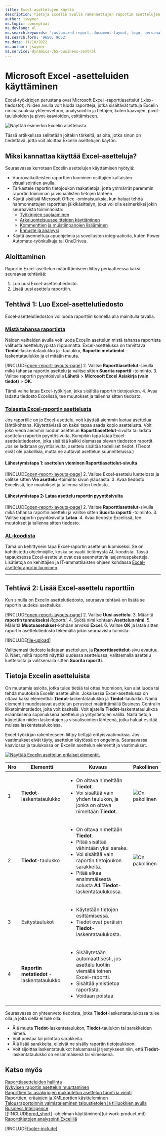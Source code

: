 ```yaml
---
title: Excel-asettelujen käyttö
description: Tietoja Excelin avulla rakennettujen raportin asettelujen luomisesta ja muokkaamisesta.
author: jswymer
ms.topic: conceptual
ms.devlang: al
ms.search.keywords: 'customized report, document layout, logo, personalize'
ms.search.form: '9650, 9652'
ms.date: 11/10/2022
ms.author: jswymer
ms.service: dynamics-365-business-central
---
```

# <a name="working-with-microsoft-excel-layouts"></a>Microsoft Excel -asetteluiden käyttäminen

Excel-työkirjojen perustana ovat Microsoft Excel -raporttiasettelut (.xlsx-tiedostot). Niiden avulla voit luoda raportteja, jotka sisältävät tuttuja Excelin ominaisuuksia yhteenvetoon, analysointiin ja tietojen, kuten kaavojen, pivot-taulukoiden ja pivot-kaavioiden, esittämiseen.

![Näyttää esimerkin Excelin asettelusta.](media/excel-layout-2.png)

Tässä artikkelissa selitetään joitakin tärkeitä, asioita, jotka sinun on tiedettävä, jotta voit aloittaa Excelin asettelujen käytön.

## <a name="why-use-excel-layouts"></a>Miksi kannattaa käyttää Excel-asetteluja?

Seuraavassa kerrotaan Excelin asettelujen käyttämisen hyötyjä:

- Vuorovaikutteisten raporttien luominen osittajien kaltaisten visualisointien avulla.
- Tarkastele raportin tietojoukon raakatietoja, jotta ymmärrät paremmin raportin toiminnan ja visuaalisten tietojen lähteen.
- Käytä sisäisiä Microsoft Office -ominaisuuksia, kun haluat tehdä hahmonnettujen raporttien jälkikäsittelyn, joka voi olla esimerkiksi jokin seuraavista toiminnoista:
  - [Työkirjojen suojaaminen](https://support.microsoft.com/office/protect-a-worksheet-3179efdb-1285-4d49-a9c3-f4ca36276de6)
  - [Arkaluonteisuusselitteiden käyttäminen](https://support.microsoft.com/office/apply-sensitivity-labels-to-your-files-and-email-in-office-2f96e7cd-d5a4-403b-8bd7-4cc636bae0f9)
  - [Kommenttien ja muistiinpanojen lisääminen](https://support.microsoft.com/office/insert-comments-and-notes-in-excel-65f504d8-160b-4a05-ac30-46fbd5227a52)
  - [Ennuste ja analyysi](https://support.microsoft.com/office/introduction-to-what-if-analysis-22bffa5f-e891-4acc-bf7a-e4645c446fb4)
- Käytä asennettuja apuohjelmia ja sovellusten integraatioita, kuten Power Automate-työnkulkuja tai OneDrivea.

## <a name="get-started"></a>Aloittaminen

Raportin Excel-asettelun määrittämiseen liittyy periaatteessa kaksi seuraavaa tehtävää:

1. Luo uusi Excel-asettelutiedosto.
2. Lisää uusi asettelu raporttiin.

## <a name="task-1-create-the-excel-layout-file"></a>Tehtävä 1: Luo Excel-asettelutiedosto

Excel-asettelutiedoston voi luoda raporttiin kolmella alla mainitulla tavalla.

### [Mistä tahansa raportista](#tab/any-report)

Näiden vaiheiden avulla voit luoda Excelin asettelun mistä tahansa raportista valitusta asettelutyypistä riippumatta. Excel-asettelussa on tarvittava **Tiedot**-laskentataulukko ja -taulukko, **Raportin metatiedot** -laskentataulukko ja ei mitään muuta.

[!INCLUDE[open-report-layouts-page](includes/open-report-layouts-page.md)]
2. Valitse **Raporttiasettelut**-sivulla mikä tahansa raportin asettelu ja valitse sitten **Suorita raportti** -toiminto.
3. Valitse raportin pyyntösivulla **Lähetä** > **Microsoft Excel Asiakirja (vain tiedot)** > **OK**.

   Tämä vaihe lataa Excel-työkirjan, joka sisältää raportin tietojoukon.
4. Avaa ladattu tiedosto Excelissä, tee muutokset ja tallenna sitten tiedosto.

### [Toisesta Excel-raportin asettelusta](#tab/other-layout)

Jos raportille on jo Excel-asettelu, voit käyttää aiemmin luotua asettelua lähtökohtana. Käytettävissä on kaksi tapaa saada kopio asettelusta. Voit joko viedä aiemmin luodun asettelun **Raporttiasettelut**-sivulta tai ladata asettelun raportin pyyntösivulta. Kumpikin tapa lataa Excel-asettelutiedoston, joka sisältää kaikki olemassa olevan tiedoston raportit. Jos se ladataan pyyntösivulta, asettelu sisältää todelliset tiedot. (Tiedot eivät ole pakollisia, mutta ne auttavat asettelun suunnittelussa.)

#### <a name="approach-1-export-the-layout-from-the-report-layouts-page"></a>Lähestymistapa 1: asettelun vieminen **Raporttiasettelut**-sivulta

[!INCLUDE[open-report-layouts-page](includes/open-report-layouts-page.md)]
2. Valitse Excel-asettelu luettelosta ja valitse sitten **Vie asettelu** -toiminto sivun yläosasta.
3. Avaa tiedosto Excelissä, tee muutokset ja tallenna sitten tiedosto.

#### <a name="approach-2-download-the-layout-from-the-reports-request-page"></a>Lähestymistapa 2: Lataa asettelu raportin pyyntösivulta

[!INCLUDE[open-report-layouts-page](includes/open-report-layouts-page.md)]
2. Valitse **Raporttiasettelut**-sivulla mikä tahansa raportin asettelu ja valitse sitten **Suorita raportti** -toiminto.
3. Valitse raportin pyyntösivulta **Lataa**.
4. Avaa tiedosto Excelissä, tee muutokset ja tallenna sitten tiedosto.

### [AL-koodista](#tab/from-code)

Tämä on kehittynein tapa Excel-raportin asettelun luomiseksi. Se on kohdistettu ohjelmoijille, koska se vaatii tietämystä AL-koodista. Tässä tapauksessa Excel-asettelut ovat osa asennettavia laajennuspaketteja. Lisätietoja on kehittäjien ja IT-ammattilaisten ohjeen kohdassa [Excel-asetteluraportin luominen](/dynamics365/business-central/dev-itpro/developer/devenv-howto-excel-report-layout).

---

## <a name="task-2-add-the-excel-layout-to-the-report"></a>Tehtävä 2: Lisää Excel-asettelu raporttiin

Kun sinulla on Excelin asettelutiedosto, seuraava tehtävä on lisätä se raportin uudeksi asetteluksi.

[!INCLUDE[open-report-layouts-page](includes/open-report-layouts-page.md)]
2. Valitse **Uusi asettelu**.
3. Määritä **raportin tunnukseksi** *Raportti*.
4. Syötä nimi kohtaan **Asettelun nimi**.
5. Määritä **Muotoasetukset**-kohdan arvoksi **Excel**.
6. Valitse **OK** ja lataa sitten raportin asettelutiedosto tekemällä jokin seuraavista toimista:

   [!INCLUDE[file-upload](includes/file-upload.md)]

   Valitsemasi tiedosto ladataan asetteluun, ja **Raporttiasettelut**-sivu avautuu.
8. Näet, miltä raportti näyttää uudessa asettelussa, valitsemalla asettelu luettelosta ja valitsemalla sitten **Suorita raportti**.

<!--

**Data** sheet
  - An Excel layout must contain a sheet named **Data**.
  - The **Data** sheet must include a table named **Data**.

**Data** table
  - The **Data** sheet must include a table named **Data**.
  - The table must have at least one column and can only include columns that are also in the report dataset.
  - The table must start in the first cell **A1** of the **Data** sheet.

3. Report metadata 
-->

## <a name="understanding-excel-layouts"></a>Tietoja Excelin asetteluista

On muutamia asioita, jotka tulee tietää tai ottaa huomioon, kun alat luoda tai tehdä muutoksia Excelin asetteluihin. Jokaisessa Excel-asettelussa on oltava kaksi elementtiä: **Tiedot**-laskentataulukko ja **Tiedot**-taulukko. Nämä elementit muodostavat asettelun perusteet määrittämällä Business Centralin liiketoimintatiedot, joita voit käsitellä. Voit ajatella **Tiedot**-laskentataulukkoa eräänlaisena sopimuksena asettelun ja yritystietojen välillä. Näitä tietoja käytetään niiden laskentojen ja visualisointien lähteenä, jotka haluat esittää muissa laskentataulukoissa.

Excel-työkirjan rakenteeseen liittyy tiettyjä erityisvaatimuksia. Jos vaatimukset eivät täyty, asettelun käytössä on ongelmia. Seuraavassa kaaviossa ja taulukossa on Excelin asettelun elementit ja vaatimukset.

[![Näyttää Excelin asettelun erilaiset elementit.](media/excel-layout-callouts-2.png)](media/excel-layout-callouts-2.png#lightbox)

|Nro|Elementti|Kuvaus|Pakollinen|
|---|-------|----|---|
|1|**Tiedot**-laskentataulukko|<ul><li>On oltava nimeltään **Tiedot**.</li><li>Voi sisältää vain yhden taulukon, ja jonka on oltava nimeltään **Tiedot**.</li></ul>|![On pakollinen](media/check.png) | 
|2|**Tiedot**-taulukko|<ul><li>On oltava nimeltään **Tiedot**.</li><li>Pitää sisältää vähintään yksi sarake.</li><li>Voi sisältää vain raportin tietojoukon sarakkeita.</li><li>Pitää alkaa ensimmäisestä solusta **A1** **Tiedot**-laskentataulukossa.</li></ul>|![On pakollinen](media/check.png)|
|3|Esitystaulukot|<ul><li>Käytetään tietojen esittämisessä.</li><li>Tiedot ovat peräisin **Tiedot**-laskentataulukosta. </li></ul>||
|4|**Raportin metatiedot** -laskentataulukko|<ul><li>Sisällytetään automaattisesti, jos asettelu luotiin viemällä toinen Excel-raportti.</li><li>Sisältää yleistietoa raportista.</li><li>Voidaan poistaa.</li></ul>|

Seuraavassa on yhteenveto tiedoista, jotka **Tiedot**-laskentataulukossa tulee olla ja joita siellä ei tule olla:

- Älä muuta **Tiedot**-laskentataulukon, **Tiedot**-taulukon tai sarakkeiden nimeä.
- Voit poistaa tai piilottaa sarakkeita.
- Älä lisää sarakkeita, elleivät ne sisälly raportin tietojoukkoon.
- Voit sijoittaa laskentataulukot haluamaasi järjestykseen niin, että **Tiedot**-laskentataulukko on ensimmäisenä tai viimeisenä.

## <a name="see-also"></a>Katso myös

[Raporttiasetteluiden hallinta](ui-manage-report-layouts.md)  
[Nykyisen raportin asettelun muuttaminen](ui-how-change-layout-currently-used-report.md)  
[Raporttien tai asiakirjojen mukautetun asettelun tuonti ja vienti](ui-how-import-and-export-report-layout.md)  
[Raporttien, eräajojen ja XMLportien käsitteleminen](ui-work-report.md)  
[Talousraportoinnin valmisteleminen taloustietojen ja tililuokkien avulla](bi-how-work-account-schedule.md)  
[Business Intelligence](bi.md)  
[[!INCLUDE[prod_short](includes/prod_short.md)] -ohjelman käyttäminen](ui-work-product.md)  
[Raporttitietojen analysointi Excelillä](report-analyze-excel.md)  

[!INCLUDE[footer-include](includes/footer-banner.md)]
